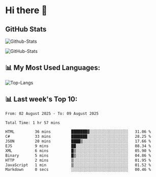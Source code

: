 # Hi there 👋

## GitHub Stats
![Github-Stats](https://github-readme-stats-sigma-five.vercel.app/api?username=ltorson&show_icons=true&theme=radical&count_private=true&show=reviews,discussions_started,discussions_answered,prs_merged,prs_merged_percentage)

![GitHub-Stats](https://github-readme-stats.vercel.app/api/wakatime?username=LeeTorson&theme=synthwave&size_weight=0.5&count_weight=0.5&title_color=36F9F6&langs_count=10&count_private=true)

## 📊 My Most Used Languages:
![Top-Langs](https://github-readme-stats-sigma-five.vercel.app/api/top-langs/?username=LTorson&layout=compact&langs_count=10)


## 📊 Last week's Top 10:
<!--START_SECTION:waka-->

```txt
From: 02 August 2025 - To: 09 August 2025

Total Time: 1 hr 57 mins

HTML         36 mins         ███████▓░░░░░░░░░░░░░░░░░   31.06 %
C#           33 mins         ███████░░░░░░░░░░░░░░░░░░   28.25 %
JSON         20 mins         ████▒░░░░░░░░░░░░░░░░░░░░   17.66 %
EJS          9 mins          ██░░░░░░░░░░░░░░░░░░░░░░░   08.34 %
XML          6 mins          █▒░░░░░░░░░░░░░░░░░░░░░░░   05.90 %
Binary       5 mins          █▒░░░░░░░░░░░░░░░░░░░░░░░   04.86 %
HTTP         2 mins          ▒░░░░░░░░░░░░░░░░░░░░░░░░   01.95 %
JavaScript   1 min           ▒░░░░░░░░░░░░░░░░░░░░░░░░   01.52 %
Markdown     0 secs          ░░░░░░░░░░░░░░░░░░░░░░░░░   00.46 %
```

<!--END_SECTION:waka-->
